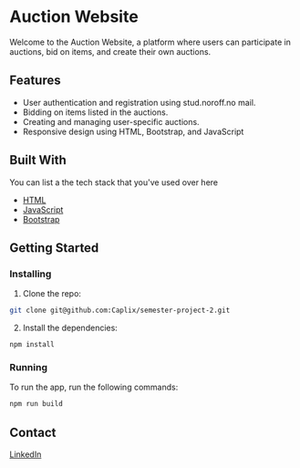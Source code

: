 # Auction Website

Welcome to the Auction Website, a platform where users can participate in auctions, bid on items, and create their own auctions.

## Features

- User authentication and registration using stud.noroff.no mail.
- Bidding on items listed in the auctions.
- Creating and managing user-specific auctions.
- Responsive design using HTML, Bootstrap, and JavaScript

## Built With

You can list a the tech stack that you've used over here

- [HTML](https://html.com/)
- [JavaScript](https://www.javascript.com/)
- [Bootstrap](https://getbootstrap.com)

## Getting Started

### Installing

1. Clone the repo:

```bash
git clone git@github.com:Caplix/semester-project-2.git
```

2. Install the dependencies:

```
npm install
```

### Running

To run the app, run the following commands:

```bash
npm run build
```

## Contact

[LinkedIn](https://www.linkedin.com/in/kristoffer-myhre-76511b27a/)
